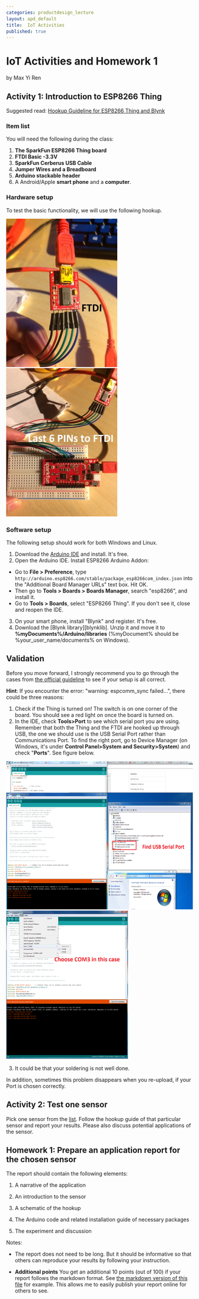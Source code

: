 ```yaml
---
categories: productdesign_lecture
layout: apd_default
title:  IoT Activities
published: true
---
```

# IoT Activities and Homework 1
by Max Yi Ren

## Activity 1: Introduction to ESP8266 Thing
Suggested read: [Hookup Guideline for ESP8266 Thing and Blynk][1]

### Item list
You will need the following during the class:

1. **The SparkFun ESP8266 Thing board**
2. **FTDI Basic -3.3V**
3. **SparkFun Cerberus USB Cable**
4. **Jumper Wires and a Breadboard**
5. **Arduino stackable header**
7. A Android/Apple **smart phone** and a **computer**. 

### Hardware setup
To test the basic functionality, we will use the following hookup.

<img src="/_images/tutorial_iot/hookup1.JPG" alt="Drawing" style="height: 400px;"/>
<img src="/_images/tutorial_iot/hookup2.JPG" alt="Drawing" style="height: 400px;"/>

### Software setup
The following setup should work for both Windows and Linux.

1. Download the [Arduino IDE][2] and install. It's free.
2. Open the Arduino IDE. Install ESP8266 Arduino Addon: 
  * Go to **File > Preference**, type
`http://arduino.esp8266.com/stable/package_esp8266com_index.json`
into the "Additional Board Manager URLs" text box. Hit OK.
  * Then go to **Tools > Boards > Boards Manager**, search "esp8266", and install it.
  * Go to **Tools > Boards**, select "ESP8266 Thing". If you don't see it, close and reopen the IDE.
3. On your smart phone, install "Blynk" and register. It's free.
4. Download the [Blynk library][blynklib]. Unzip it and move it to **%myDocuments%/Arduino/libraries**
(%myDocument% should be %your_user_name/documents% on Windows).

## Validation
Before you move forward, I strongly recommend you to go through the cases 
from [the official guideline][1] to see
if your setup is all correct.

**Hint**: If you encounter the error: "warning: espcomm_sync failed...", there could be three reasons:

1. Check if the Thing is turned on! The switch is on one corner of the board. You should 
see a red light on once the board is turned on.
2. In the IDE, check **Tools>Port** to see which serial port you are using. 
Remember that both the Thing and the FTDI
are hooked up through USB, the one we should use is the USB Serial Port rather than Communications Port.
To find the right port, go to Device Manager (on Windows, it's under **Control Panel>System and 
Security>System**) and check "**Ports**". See figure below.
<img src="/_images/tutorial_iot/port.png" alt="Drawing" style="height: 400px;"/>
<img src="/_images/tutorial_iot/port2.png" alt="Drawing" style="height: 400px;"/>
<!--![Alt text](/_images/tutorial_iot/port.png)-->
<!--![Alt text](/_images/tutorial_iot/port2.png)-->

3. It could be that your soldering is not well done. 

In addition, sometimes this problem disappears when you re-upload, if your Port is chosen correctly.

## Activity 2: Test one sensor

Pick one sensor from the [list][2]. Follow the hookup guide of that particular sensor and report your results.
Please also discuss potential applications of the sensor.

## Homework 1: Prepare an application report for the chosen sensor

The report should contain the following elements:

1. A narrative of the application

2. An introduction to the sensor

3. A schematic of the hookup

4. The Arduino code and related installation guide of necessary packages

5. The experiment and discussion

Notes:

* The report does not need to be long. But it should be informative so that others can reproduce your results by following
your instruction. 

* **Additional points** You get an additional 10 points (out of 100) if your report follows
the markdown format. See [the markdown version of this file][3] for example. This allows me to easily
publish your report online for others to see.

[1]: http://designinformaticslab.github.io/productdesign_tutorial/2016/11/19/sparkfunthing_tutorial.html
[2]: https://www.sparkfun.com/products/13754
[3]: https://github.com/DesignInformaticsLab/DesignInformaticsLab.github.io/tree/master/_posts/teaching/productdesign/2017-01-16-IoTlecture.md